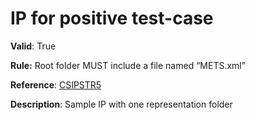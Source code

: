 # IP for positive test-case

**Valid**: True

**Rule:** Root folder MUST include a file named “METS.xml”

**Reference**: [CSIPSTR5](https://dilcisboard.github.io/E-ARK-CSIP/specification/implementation/structure/#CSIPSTR5)

**Description**: Sample IP with one representation folder
